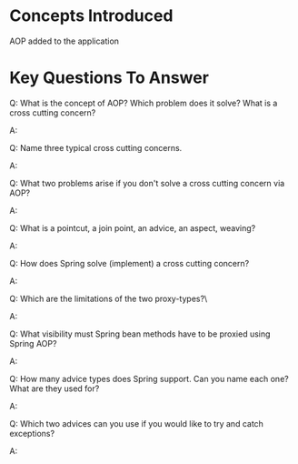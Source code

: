 # Concepts Introduced

AOP added to the application

# Key Questions To Answer

Q: What is the concept of AOP? Which problem does it solve? What is a cross cutting concern?

A:

Q: Name three typical cross cutting concerns.

A: 

Q: What two problems arise if you don't solve a cross cutting concern via AOP?

A:

Q: What is a pointcut, a join point, an advice, an aspect, weaving?

A: 

Q: How does Spring solve (implement) a cross cutting concern?

A: 

Q: Which are the limitations of the two proxy-types?\

A: 

Q: What visibility must Spring bean methods have to be proxied using Spring AOP?

A: 

Q: How many advice types does Spring support. Can you name each one? What are they used for?

A:

Q: Which two advices can you use if you would like to try and catch exceptions?

A: 